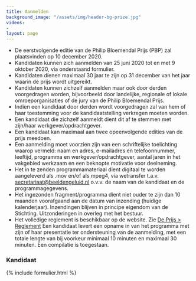 ```yaml
---
title: Aanmelden
background_image: "/assets/img/header-bg-prize.jpg"
videos:
- 
layout: page
---
```


* De eerstvolgende editie van de Philip Bloemendal Prijs (PBP) zal plaatsvinden op 10 december 2020.
* Kandidaten kunnen zich aanmelden van 25 juni 2020 tot en met 9 oktober 2020, via onderstaand formulier.
* Kandidaten dienen maximaal 30 jaar te zijn op 31 december van het jaar waarin de prijs wordt uitgereikt.
* Kandidaten kunnen zichzelf aanmelden maar ook door derden voorgedragen worden, bijvoorbeeld door landelijke, regionale of lokale omroeporganisaties of de jury van de Philip Bloemendal Prijs.
* Indien een kandidaat door derden wordt voorgedragen zal van hem of haar toestemming voor de kandidaatstelling verkregen moeten worden.
* Een kandidaat die zichzelf aanmeldt dient dit af te stemmen met zijn/haar werkgever/opdrachtgever.
* Een kandidaat kan maximaal aan twee opeenvolgende edities van de prijs meedoen.
* Een aanmelding moet voorzien zijn van een schriftelijke toelichting waarop vermeld: naam en adres, e-mailadres en telefoonnummer, leeftijd, programma en werkgever/opdrachtgever, aantal jaren in het vakgebied werkzaam en een beknopte motivatie voor deelneming.
* Het in te zenden programmamateriaal dient digitaal te worden aangeleverd als .mov en/of als mpeg4, via wetransfer t.a.v. [secretariaat@beeldengeluid.nl](mailto:secretariaat@beeldengeluid.nl) o.v.v. de naam van de kandidaat en de programmagegevens. 
* Het ingezonden fragment/programma dient niet ouder te zijn dan 10 maanden voorafgaand aan de datum van inzending (huidige kalenderjaar). Inzendingen blijven in principe eigendom van de Stichting. Uitzonderingen in overleg met het bestuur.
* Het volledige reglement is beschikbaar op de website. Zie [De Prijs > Reglement](/de-prijs#reglement)
Een kandidaat levert een opname in van het programma met zijn of haar presentatie ter ondersteuning van de aanmelding, met een totale lengte van bij voorkeur minimaal 10 minuten en maximaal 30 minuten. Een compilatie is toegestaan.


### Kandidaat
 
{% include formulier.html %}
